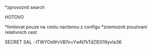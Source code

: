 *zprovoznit search

HOTOVO

*limitovat pouze na cestu nactenou z configu
*znemoznit pouzivani relativnich cest



SECRET SAL : tTWYOsWvVB7n+YwN7kTdZIE019yvIa36